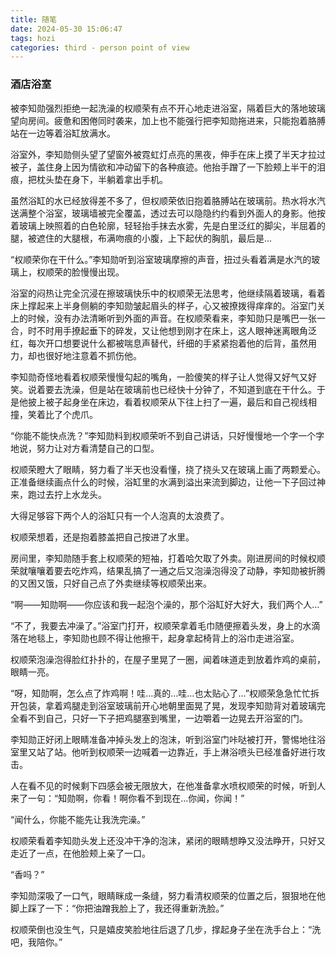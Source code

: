 ```yaml
---
title: 随笔
date: 2024-05-30 15:06:47
tags: hozi
categories: third - person point of view
---
```

### 酒店浴室
 
 被李知勋强烈拒绝一起洗澡的权顺荣有点不开心地走进浴室，隔着巨大的落地玻璃望向房间。疲惫和困倦同时袭来，加上也不能强行把李知勋拖进来，只能抱着胳膊站在一边等着浴缸放满水。

 浴室外，李知勋侧头望了望窗外被霓虹灯点亮的黑夜，伸手在床上摸了半天才拉过被子，盖住身上因为情欲和冲动留下的各种痕迹。他抬手蹭了一下脸颊上半干的泪痕，把枕头垫在身下，半躺着拿出手机。

 虽然浴缸的水已经放得差不多了，但权顺荣依旧抱着胳膊站在玻璃前。热水将水汽送满整个浴室，玻璃墙被完全覆盖，透过去可以隐隐约约看到外面人的身影。他按着玻璃上映照着的白色轮廓，轻轻抬手抹去水雾，先是白里泛红的脚尖，半屈着的腿，被遮住的大腿根，布满吻痕的小腹，上下起伏的胸肌，最后是…

 “权顺荣你在干什么。”李知勋听到浴室玻璃摩擦的声音，扭过头看着满是水汽的玻璃上，权顺荣的脸慢慢出现。

 浴室的闷热让完全沉浸在擦玻璃快乐中的权顺荣无法思考，他继续隔着玻璃，看着床上撑起来上半身侧躺的李知勋皱起眉头的样子，心又被撩拨得痒痒的。浴室门关上的时候，没有办法清晰听到外面的声音。在权顺荣看来，李知勋只是嘴巴一张一合，时不时用手撩起垂下的碎发，又让他想到刚才在床上，这人眼神迷离眼角泛红，每次开口想要说什么都被喘息声替代，纤细的手紧紧抱着他的后背，虽然用力，却也很好地注意着不抓伤他。

 李知勋奇怪地看着权顺荣慢慢勾起的嘴角，一脸傻笑的样子让人觉得又好气又好笑。说着要去洗澡，但是站在玻璃前也已经快十分钟了，不知道到底在干什么。于是他披上被子起身坐在床边，看着权顺荣从下往上扫了一遍，最后和自己视线相撞，笑着比了个虎爪。

 “你能不能快点洗？”李知勋料到权顺荣听不到自己讲话，只好慢慢地一个字一个字地说，努力让对方看清楚自己的口型。

 权顺荣瞪大了眼睛，努力看了半天也没看懂，挠了挠头又在玻璃上画了两颗爱心。正准备继续画点什么的时候，浴缸里的水满到溢出来流到脚边，让他一下子回过神来，跑过去拧上水龙头。

 大得足够容下两个人的浴缸只有一个人泡真的太浪费了。

 权顺荣想着，还是抱着膝盖把自己按进了水里。



 房间里，李知勋随手套上权顺荣的短袖，打着哈欠取了外卖。刚进房间的时候权顺荣就嚷嚷着要去吃炸鸡，结果乱搞了一通之后又泡澡泡得没了动静，李知勋被折腾的又困又饿，只好自己点了外卖继续等权顺荣出来。

 “啊——知勋啊——你应该和我一起泡个澡的，那个浴缸好大好大，我们两个人…”

 “不了，我要去冲澡了。”浴室门打开，权顺荣拿着毛巾随便擦着头发，身上的水滴落在地毯上，李知勋也顾不得让他擦干，起身拿起椅背上的浴巾走进浴室。

 权顺荣泡澡泡得脸红扑扑的，在屋子里晃了一圈，闻着味道走到放着炸鸡的桌前，眼睛一亮。

 “呀，知勋啊，怎么点了炸鸡啊！哇…真的…哇…也太贴心了…”权顺荣急急忙忙拆开包装，拿着鸡腿走到浴室玻璃前开心地朝里面晃了晃，发现李知勋背对着玻璃完全看不到自己，只好一下子把鸡腿塞到嘴里，一边嚼着一边晃去开浴室的门。

 李知勋正好闭上眼睛准备冲掉头发上的泡沫，听到浴室门咔哒被打开，警惕地往浴室里又站了站。他听到权顺荣一边喊着一边靠近，手上淋浴喷头已经准备好进行攻击。

 人在看不见的时候剩下四感会被无限放大，在他准备拿水喷权顺荣的时候，听到人来了一句：“知勋啊，你看！啊你看不到现在…你闻，你闻！”

 “闻什么，你能不能先让我洗完澡。”

 权顺荣看着李知勋头发上还没冲干净的泡沫，紧闭的眼睛想睁又没法睁开，只好又走近了一点，在他脸颊上亲了一口。

 “香吗？”

 李知勋深吸了一口气，眼睛眯成一条缝，努力看清权顺荣的位置之后，狠狠地在他脚上踩了一下：“你把油蹭我脸上了，我还得重新洗脸。”

 权顺荣倒也没生气，只是嬉皮笑脸地往后退了几步，撑起身子坐在洗手台上：“洗吧，我陪你。”